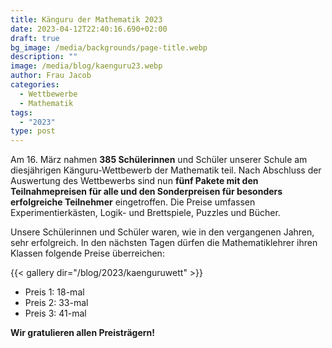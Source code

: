 ```yaml
---
title: Känguru der Mathematik 2023
date: 2023-04-12T22:40:16.690+02:00
draft: true
bg_image: /media/backgrounds/page-title.webp
description: ""
image: /media/blog/kaenguru23.webp
author: Frau Jacob
categories:
  - Wettbewerbe
  - Mathematik
tags:
  - "2023"
type: post
---
```

Am 16. März nahmen **385 Schülerinnen** und Schüler unserer Schule am diesjährigen Känguru-Wettbewerb der Mathematik teil. Nach Abschluss der Auswertung des Wettbewerbs sind nun **fünf Pakete mit den Teilnahmepreisen für alle und den Sonderpreisen für besonders erfolgreiche Teilnehmer** eingetroffen. Die Preise umfassen Experimentierkästen, Logik- und Brettspiele, Puzzles und Bücher.

Unsere Schülerinnen und Schüler waren, wie in den vergangenen Jahren, sehr erfolgreich. In den nächsten Tagen dürfen die Mathematiklehrer ihren Klassen folgende Preise überreichen:



{{< gallery dir="/blog/2023/kaenguruwett" >}}



- Preis 1: 18-mal
- Preis 2: 33-mal
- Preis 3: 41-mal

**Wir gratulieren allen Preisträgern!**




